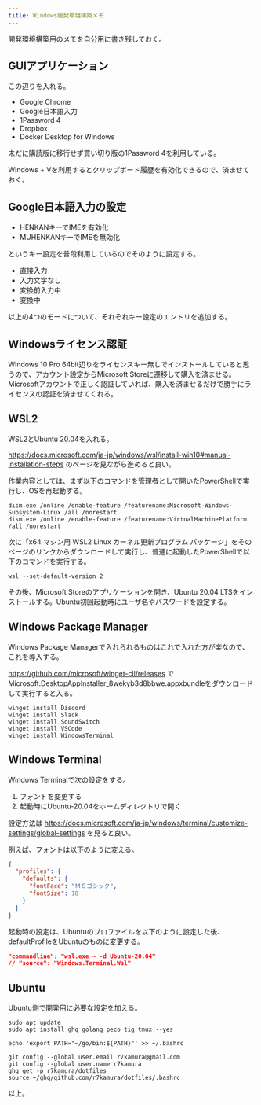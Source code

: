 ```yaml
---
title: Windows開発環境構築メモ
---
```


開発環境構築用のメモを自分用に書き残しておく。

## GUIアプリケーション

この辺りを入れる。

- Google Chrome
- Google日本語入力
- 1Password 4
- Dropbox
- Docker Desktop for Windows

未だに購読版に移行せず買い切り版の1Password 4を利用している。

Windows + Vを利用するとクリップボード履歴を有効化できるので、済ませておく。

## Google日本語入力の設定

- HENKANキーでIMEを有効化
- MUHENKANキーでIMEを無効化

というキー設定を普段利用しているのでそのように設定する。

- 直接入力
- 入力文字なし
- 変換前入力中
- 変換中

以上の4つのモードについて、それぞれキー設定のエントリを追加する。

## Windowsライセンス認証

Windows 10 Pro 64bit辺りをライセンスキー無しでインストールしていると思うので、アカウント設定からMicrosoft Storeに遷移して購入を済ませる。Microsoftアカウントで正しく認証していれば、購入を済ませるだけで勝手にライセンスの認証を済ませてくれる。

## WSL2

WSL2とUbuntu 20.04を入れる。

<https://docs.microsoft.com/ja-jp/windows/wsl/install-win10#manual-installation-steps> のページを見ながら進めると良い。

作業内容としては、まず以下のコマンドを管理者として開いたPowerShellで実行し、OSを再起動する。

```
dism.exe /online /enable-feature /featurename:Microsoft-Windows-Subsystem-Linux /all /norestart
dism.exe /online /enable-feature /featurename:VirtualMachinePlatform /all /norestart
```

次に「x64 マシン用 WSL2 Linux カーネル更新プログラム パッケージ」をそのページのリンクからダウンロードして実行し、普通に起動したPowerShellで以下のコマンドを実行する。

```
wsl --set-default-version 2
```

その後、Microsoft Storeのアプリケーションを開き、Ubuntu 20.04 LTSをインストールする。Ubuntu初回起動時にユーザ名やパスワードを設定する。

## Windows Package Manager

Windows Package Managerで入れられるものはこれで入れた方が楽なので、これを導入する。

<https://github.com/microsoft/winget-cli/releases> でMicrosoft.DesktopAppInstaller_8wekyb3d8bbwe.appxbundleをダウンロードして実行すると入る。

```
winget install Discord
winget install Slack
winget install SoundSwitch
winget install VSCode
winget install WindowsTerminal
```

## Windows Terminal

Windows Terminalで次の設定をする。

1. フォントを変更する
2. 起動時にUbuntu-20.04をホームディレクトリで開く

設定方法は <https://docs.microsoft.com/ja-jp/windows/terminal/customize-settings/global-settings> を見ると良い。

例えば、フォントは以下のように変える。

```json
{
  "profiles": {
    "defaults": {
      "fontFace": "ＭＳゴシック",
      "fontSize": 18
    }
  }
}
```

起動時の設定は、Ubuntuのプロファイルを以下のように設定した後、defaultProfileをUbuntuのものに変更する。

```json
"commandline": "wsl.exe ~ -d Ubuntu-20.04"
// "source": "Windows.Terminal.Wsl"
```

## Ubuntu

Ubuntu側で開発用に必要な設定を加える。

```
sudo apt update
sudo apt install ghq golang peco tig tmux --yes

echo 'export PATH="~/go/bin:${PATH}"' >> ~/.bashrc

git config --global user.email r7kamura@gmail.com
git config --global user.name r7kamura
ghq get -p r7kamura/dotfiles
source ~/ghq/github.com/r7kamura/dotfiles/.bashrc
```

以上。
